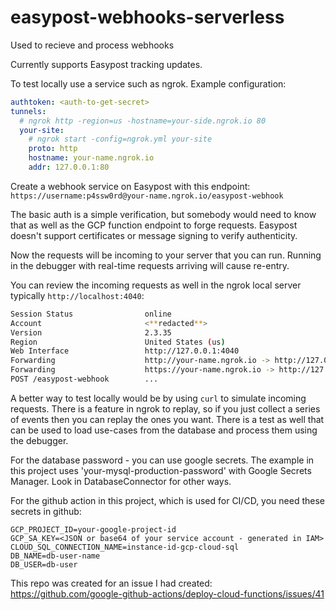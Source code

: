 # easypost-webhooks-serverless

Used to recieve and process webhooks

Currently supports Easypost tracking updates.

To test locally use a service such as ngrok.  Example configuration:
```yaml
authtoken: <auth-to-get-secret>
tunnels:
  # ngrok http -region=us -hostname=your-side.ngrok.io 80
  your-site:
    # ngrok start -config=ngrok.yml your-site
    proto: http
    hostname: your-name.ngrok.io
    addr: 127.0.0.1:80
```

Create a webhook service on Easypost with this endpoint:
`https://username:p4ssw0rd@your-name.ngrok.io/easypost-webhook`

The basic auth is a simple verification, but somebody would need to know that as well as the GCP function endpoint to forge requests.  Easypost doesn't support certificates or message signing to verify authenticity.

Now the requests will be incoming to your server that you can run.  Running in the debugger with real-time requests arriving will cause re-entry.

You can review the incoming requests as well in the ngrok local server typically `http://localhost:4040`:
```bash
Session Status                online
Account                       <**redacted**>
Version                       2.3.35
Region                        United States (us)
Web Interface                 http://127.0.0.1:4040
Forwarding                    http://your-name.ngrok.io -> http://127.0.0.1:80
Forwarding                    https://your-name.ngrok.io -> http://127.0.0.1:80
POST /easypost-webhook        ...
```

A better way to test locally would be by using `curl` to simulate incoming requests.  There is a feature in ngrok to replay, so if you just collect a series of events then you can replay the ones you want.  There is a test as well that can be used to load use-cases from the database and process them using the debugger.

For the database password - you can use google secrets.  The example in this project uses 'your-mysql-production-password' with Google Secrets Manager. Look in DatabaseConnector for other ways.

For the github action in this project, which is used for CI/CD, you need these secrets in github:
```
GCP_PROJECT_ID=your-google-project-id
GCP_SA_KEY=<JSON or base64 of your service account - generated in IAM>
CLOUD_SQL_CONNECTION_NAME=instance-id-gcp-cloud-sql
DB_NAME=db-user-name
DB_USER=db-user
```

This repo was created for an issue I had created:
https://github.com/google-github-actions/deploy-cloud-functions/issues/41
